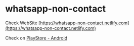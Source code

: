 # whatsapp-non-contact

Check WebSite [https://whatsapp-non-contact.netlify.com](https://whatsapp-non-contact.netlify.com)

Check on [PlayStore - Android](https://play.google.com/store/apps/details?id=io.cordova.whatsappnoncontact)
